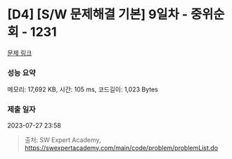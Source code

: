 # [D4] [S/W 문제해결 기본] 9일차 - 중위순회 - 1231 

[문제 링크](https://swexpertacademy.com/main/code/problem/problemDetail.do?contestProbId=AV140YnqAIECFAYD) 

### 성능 요약

메모리: 17,692 KB, 시간: 105 ms, 코드길이: 1,023 Bytes

### 제출 일자

2023-07-27 23:58



> 출처: SW Expert Academy, https://swexpertacademy.com/main/code/problem/problemList.do